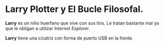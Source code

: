 # Larry Plotter y El Bucle Filosofal.

**Larry** es un niño huerfano que vive con sus tíos. Le tratan bastante mal ya que le obligan
 a utilizar *Internet Explorer*. 

**Larry** tiene una cicatriz con forma de puerto USB en la frente.
